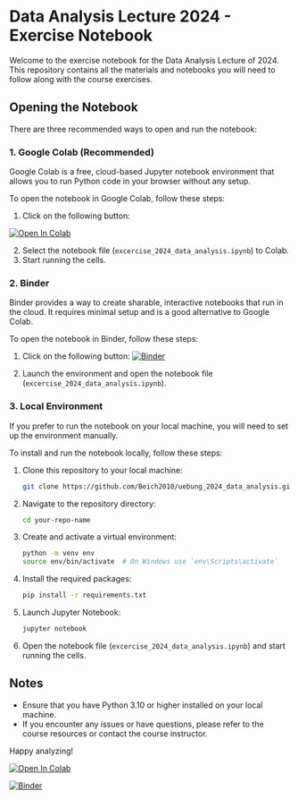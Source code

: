 # Data Analysis Lecture 2024 - Exercise Notebook

Welcome to the exercise notebook for the Data Analysis Lecture of 2024. This repository contains all the materials and notebooks you will need to follow along with the course exercises.

## Opening the Notebook

There are three recommended ways to open and run the notebook:

### 1. Google Colab (Recommended)

Google Colab is a free, cloud-based Jupyter notebook environment that allows you to run Python code in your browser without any setup.

To open the notebook in Google Colab, follow these steps:
1. Click on the following button:
 <a target="_blank" href="https://colab.research.google.com/github/Beich2010/uebung_2024_data_analysis">
  <img src="https://colab.research.google.com/assets/colab-badge.svg" alt="Open In Colab"/></a>

2. Select the notebook file (`excercise_2024_data_analysis.ipynb`) to Colab.
3. Start running the cells.

### 2. Binder

Binder provides a way to create sharable, interactive notebooks that run in the cloud. It requires minimal setup and is a good alternative to Google Colab.

To open the notebook in Binder, follow these steps:
1. Click on the following button: 
[![Binder](https://mybinder.org/badge_logo.svg)](https://mybinder.org/v2/gh/Beich2010/uebung_2024_data_analysis/HEAD)

2. Launch the environment and open the notebook file (`excercise_2024_data_analysis.ipynb`).

### 3. Local Environment

If you prefer to run the notebook on your local machine, you will need to set up the environment manually.

To install and run the notebook locally, follow these steps:
1. Clone this repository to your local machine:
    ```bash
    git clone https://github.com/Beich2010/uebung_2024_data_analysis.git
    ```
2. Navigate to the repository directory:
    ```bash
    cd your-repo-name
    ```
3. Create and activate a virtual environment:
    ```bash
    python -m venv env
    source env/bin/activate  # On Windows use `env\Scripts\activate`
    ```
4. Install the required packages:
    ```bash
    pip install -r requirements.txt
    ```
5. Launch Jupyter Notebook:
    ```bash
    jupyter notebook
    ```
6. Open the notebook file (`excercise_2024_data_analysis.ipynb`) and start running the cells.

## Notes

- Ensure that you have Python 3.10 or higher installed on your local machine.
- If you encounter any issues or have questions, please refer to the course resources or contact the course instructor.

Happy analyzing!


<a target="_blank" href="https://colab.research.google.com/github/Beich2010/uebung_2024_data_analysis">
  <img src="https://colab.research.google.com/assets/colab-badge.svg" alt="Open In Colab"/>
</a>

[![Binder](https://mybinder.org/badge_logo.svg)](https://mybinder.org/v2/gh/Beich2010/uebung_2024_data_analysis/HEAD)